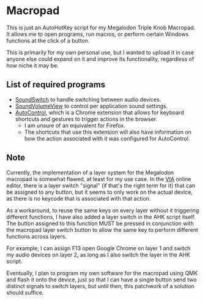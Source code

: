 # Macropad

This is just an AutoHotKey script for my Megalodon Triple Knob Macropad. It allows me to open programs, run macros, or perform certain Windows functions at the click of a button. 

This is primarily for my own personal use, but I wanted to upload it in case anyone else could expand on it and improve its functionality, regardless of how niche it may be. 

## List of required programs

* [SoundSwitch](https://soundswitch.aaflalo.me/) to handle switching between audio devices.   
* [SoundVolumeView](https://www.nirsoft.net/utils/sound_volume_view.html) to control per application sound settings.
* [AutoControl](https://www.autocontrol.app/), which is a Chrome extension that allows for keyboard shortcuts and gestures to trigger actions in the browser.
  * I am unsure of an equivalent for Firefox.
  * The shortcuts that use this extension will also have information on how the action associated with it was configured for AutoControl.

## Note

Currently, the implementation of a layer system for the Megalodon macropad is somewhat flawed, at least for my use case. In the [VIA](https://usevia.app/) online editor, there is a layer switch "signal" (if that's the right term for it) that can be assigned to any button, but it seems to only work on the actual device, as there is no keycode that is associated with that action. 

As a workaround, to reuse the same keys on every layer without it triggering different functions, I have also added a layer switch in the AHK script itself. The button assigned to this function MUST be pressed in conjunction with the macropad layer switch button to allow the same key to perform different functions across layers. 

For example, I can assign F13 open Google Chrome on layer 1 and switch my audio devices on layer 2, as long as I also switch the layer in the AHK script.

Eventually, I plan to program my own software for the macropad using QMK and flash it onto the device, just so that I can have a single button send two distinct signals to switch layers, but until then, this patchwork of a solution should suffice. 


